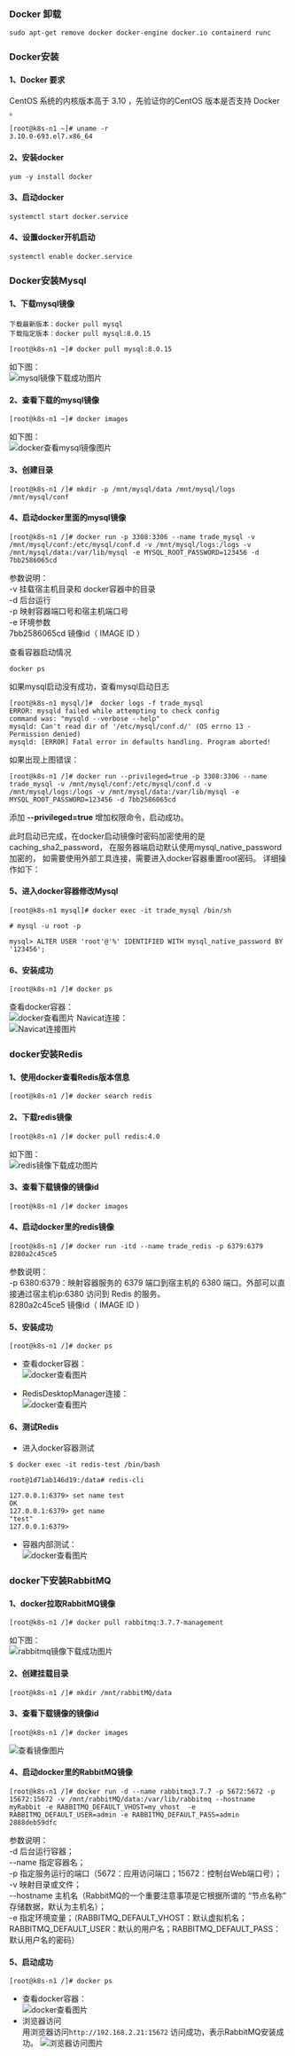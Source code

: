 ### Docker 卸载
~~~
sudo apt-get remove docker docker-engine docker.io containerd runc
~~~

### Docker安装

#### 1、Docker 要求 
CentOS 系统的内核版本高于 3.10 ，先验证你的CentOS 版本是否支持 Docker 。
~~~
[root@k8s-n1 ~]# uname -r
3.10.0-693.el7.x86_64
~~~

#### 2、安装docker
~~~
yum -y install docker
~~~

#### 3、启动docker
~~~
systemctl start docker.service
~~~

#### 4、设置docker开机启动
~~~
systemctl enable docker.service
~~~

### Docker安装Mysql

#### 1、下载mysql镜像
~~~
下载最新版本：docker pull mysql
下载指定版本：docker pull mysql:8.0.15
~~~

~~~
[root@k8s-n1 ~]# docker pull mysql:8.0.15
~~~
如下图：<br>
![mysql镜像下载成功图片](../images/dockerpullmysql8.png)

#### 2、查看下载的mysql镜像
~~~
[root@k8s-n1 ~]# docker images
~~~
如下图：<br>
![docker查看mysql镜像图片](../images/msyql-dockerimage.png)

#### 3、创建目录
~~~
[root@k8s-n1 /]# mkdir -p /mnt/mysql/data /mnt/mysql/logs /mnt/mysql/conf
~~~

#### 4、启动docker里面的mysql镜像
~~~
[root@k8s-n1 /]# docker run -p 3308:3306 --name trade_mysql -v /mnt/mysql/conf:/etc/mysql/conf.d -v /mnt/mysql/logs:/logs -v /mnt/mysql/data:/var/lib/mysql -e MYSQL_ROOT_PASSWORD=123456 -d 7bb2586065cd
~~~

参数说明：<br>
-v 挂载宿主机目录和 docker容器中的目录<br>
-d 后台运行<br>
-p 映射容器端口号和宿主机端口号<br>
-e 环境参数<br>
7bb2586065cd 镜像id（ IMAGE ID ）

查看容器启动情况
~~~
docker ps
~~~

如果mysql启动没有成功，查看mysql启动日志
~~~
[root@k8s-n1 mysql/]#  docker logs -f trade_mysql
ERROR: mysqld failed while attempting to check config
command was: "mysqld --verbose --help"
mysqld: Can't read dir of '/etc/mysql/conf.d/' (OS errno 13 - Permission denied)
mysqld: [ERROR] Fatal error in defaults handling. Program aborted!
~~~
如果出现上图错误：
~~~
[root@k8s-n1 /]# docker run --privileged=true -p 3308:3306 --name trade_mysql -v /mnt/mysql/conf:/etc/mysql/conf.d -v /mnt/mysql/logs:/logs -v /mnt/mysql/data:/var/lib/mysql -e MYSQL_ROOT_PASSWORD=123456 -d 7bb2586065cd
~~~
添加 **--privileged=true** 增加权限命令，启动成功。


此时启动已完成，在docker启动镜像时密码加密使用的是caching_sha2_password，
在服务器端启动默认使用mysql_native_password 加密的，
如需要使用外部工具连接，需要进入docker容器重置root密码。
详细操作如下：

#### 5、进入docker容器修改Mysql
~~~
[root@k8s-n1 mysql]# docker exec -it trade_mysql /bin/sh

# mysql -u root -p

mysql> ALTER USER 'root'@'%' IDENTIFIED WITH mysql_native_password BY '123456';
~~~

#### 6、安装成功
~~~
[root@k8s-n1 /]# docker ps
~~~
查看docker容器：<br>
![docker查看图片](../images/mysql-dockerps-a.jpg)
Navicat连接：<br>
![Navicat连接图片](../images/mysql-success.jpg)


### docker安装Redis

#### 1、使用docker查看Redis版本信息
~~~
[root@k8s-n1 /]# docker search redis
~~~

#### 2、下载redis镜像
~~~
[root@k8s-n1 /]# docker pull redis:4.0
~~~
如下图：<br>
![redis镜像下载成功图片](../images/dockerpullredis.jpg)

#### 3、查看下载镜像的镜像id
~~~
[root@k8s-n1 /]# docker images
~~~

#### 4、启动docker里的redis镜像
~~~
[root@k8s-n1 /]# docker run -itd --name trade_redis -p 6379:6379 8280a2c45ce5
~~~

参数说明：<br>
-p 6380:6379：映射容器服务的 6379 端口到宿主机的 6380 端口。外部可以直接通过宿主机ip:6380 访问到 Redis 的服务。<br>
8280a2c45ce5 镜像id（ IMAGE ID ）

#### 5、安装成功
~~~
[root@k8s-n1 /]# docker ps
~~~
* 查看docker容器：<br>
![docker查看图片](../images/redis-dockerps-a.jpg)

* RedisDesktopManager连接：<br>
![docker查看图片](../images/redis-success.jpg)


#### 6、测试Redis
* 进入docker容器测试
~~~
$ docker exec -it redis-test /bin/bash

root@1d71ab146d19:/data# redis-cli

127.0.0.1:6379> set name test
OK
127.0.0.1:6379> get name
"test"
127.0.0.1:6379> 
~~~
* 容器内部测试：<br>
![docker查看图片](../images/redis-test.jpg)


### docker下安装RabbitMQ

#### 1、docker拉取RabbitMQ镜像 
~~~
[root@k8s-n1 /]# docker pull rabbitmq:3.7.7-management
~~~
如下图：<br>
![rabbitmq镜像下载成功图片](../images/rabbitMQ-pull.jpg)


#### 2、创建挂载目录
~~~
[root@k8s-n1 /]# mkdir /mnt/rabbitMQ/data
~~~

#### 3、查看下载镜像的镜像id
~~~
[root@k8s-n1 /]# docker images
~~~

![查看镜像图片](../images/rabbitMQ-dockerimages.jpg)

#### 4、启动docker里的RabbitMQ镜像
~~~
[root@k8s-n1 /]# docker run -d --name rabbitmq3.7.7 -p 5672:5672 -p 15672:15672 -v /mnt/rabbitMQ/data:/var/lib/rabbitmq --hostname myRabbit -e RABBITMQ_DEFAULT_VHOST=my_vhost  -e RABBITMQ_DEFAULT_USER=admin -e RABBITMQ_DEFAULT_PASS=admin 2888deb59dfc
~~~

参数说明：<br>
-d 后台运行容器；<br>
--name 指定容器名；<br>
-p 指定服务运行的端口（5672：应用访问端口；15672：控制台Web端口号）；<br>
-v 映射目录或文件；<br>
--hostname  主机名（RabbitMQ的一个重要注意事项是它根据所谓的 “节点名称” 存储数据，默认为主机名）；<br>
-e 指定环境变量；（RABBITMQ_DEFAULT_VHOST：默认虚拟机名；RABBITMQ_DEFAULT_USER：默认的用户名；RABBITMQ_DEFAULT_PASS：默认用户名的密码）

#### 5、启动成功
~~~
[root@k8s-n1 /]# docker ps
~~~
* 查看docker容器：<br>
![docker查看图片](../images/rabbitMQdockerps-a.jpg)
* 浏览器访问<br>
用浏览器访问``http://192.168.2.21:15672`` 访问成功，表示RabbitMQ安装成功。
![浏览器访问图片](../images/rabbitMQ-success.jpg)
